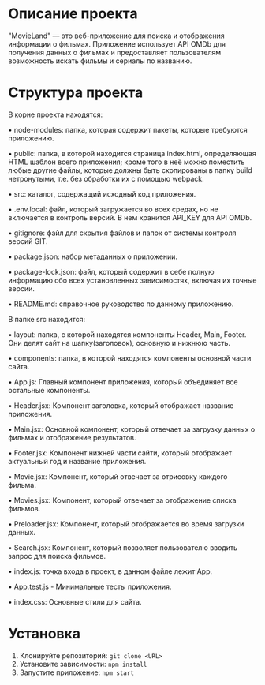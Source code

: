 # Описание проекта

"MovieLand" — это веб-приложение для поиска и отображения информации о фильмах. Приложение использует API OMDb для получения данных о фильмах и предоставляет пользователям возможность искать фильмы и сериалы по названию.

# Структура проекта

В корне проекта находятся:

• node-modules: папка, которая содержит пакеты, которые требуются приложению.

• public: папка, в которой находится страница index.html, определяющая HTML шаблон всего приложения; кроме того в неё можно поместить любые другие файлы, которые должны быть скопированы в папку build нетронутыми, т.е. без обработки их с помощью webpack.

• src: каталог, содержащий исходный код приложения.

• .env.local: файл, который загружается во всех средах, но не включается в контроль версий. В нем хранится API_KEY для API OMDb.

• gitignore: файл для скрытия файлов и папок от системы контроля версий GIT.

• package.json: набор метаданных о приложении.

• package-lock.json: файл, который содержит в себе полную информацию обо всех установленных зависимостях, включая их точные версии.

• README.md: справочное руководство по данному приложению.

В папке src находится: 

• layout: папка, с которой находятся компоненты Header, Main, Footer. Они делят сайт на шапку(заголовок), основную и нижнюю часть.

• components: папка, в которой находятся компоненты основной части сайта. 

• App.js: Главный компонент приложения, который объединяет все остальные компоненты.

• Header.jsx: Компонент заголовка, который отображает название приложения.

• Main.jsx: Основной компонент, который отвечает за загрузку данных о фильмах и отображение результатов.

• Footer.jsx: Компонент нижней части сайти, который отображает актуальный год и название приложения.

• Movie.jsx: Компонент, который отвечает за отрисовку каждого фильма.

• Movies.jsx: Компонент, который отвечает за отображение списка фильмов.

• Preloader.jsx: Компонент, который отображается во время загрузки данных.

• Search.jsx: Компонент, который позволяет пользователю вводить запрос для поиска фильмов.

• index.js: точка входа в проект, в данном файле лежит App.

• App.test.js - Минимальные тесты приложения.

• index.css: Основные стили для сайта.

# Установка 
1. Клонируйте репозиторий:
 ```git clone <URL>```
2. Установите зависимости:
```npm install```
3. Запустите приложение:
 ```npm start```
